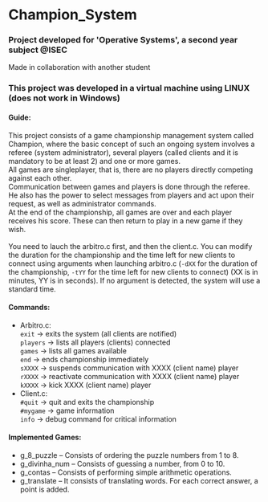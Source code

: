 # Champion_System

### Project developed for 'Operative Systems', a second year subject @ISEC

Made in collaboration with another student

### This project was developed in a virtual machine using LINUX (does not work in Windows)

#### Guide:

This project consists of a game championship management system called Champion, where the basic concept of such an ongoing system involves a referee (system administrator), several players (called clients and it is mandatory to be at least 2) and one or more games.<br/>All games are singleplayer, that is, there are no players directly competing against each other.<br/>Communication between games and players is done through the referee. He also has the power to select messages from players and act upon their request, as well as administrator commands.<br/>At the end of the championship, all games are over and each player receives his score. These can then return to play in a new game if they wish.<br/><br/>
You need to lauch the arbitro.c first, and then the client.c. You can modify the duration for the championship and the time left for new clients to connect using arguments when launching arbitro.c (```-dXX``` for the duration of the championship, ```-tYY``` for the time left for new clients to connect) (XX is in minutes, YY is in seconds). If no argument is detected, the system will use a standard time.

#### Commands:

* Arbitro.c:<br/>
```exit``` -> exits the system (all clients are notified)<br/>
```players``` -> lists all players (clients) connected<br/>
```games``` -> lists all games available<br/>
```end``` -> ends championship immediately<br/>
```sXXXX``` -> suspends communication with XXXX (client name) player<br/>
```rXXXX``` -> reactivate communication with XXXX (client name) player<br/>
```kXXXX``` -> kick XXXX (client name) player<br/>
* Client.c:<br/>
```#quit``` -> quit and exits the championship<br/>
```#mygame``` -> game information<br/>
```info``` -> debug command for critical information<br/>

#### Implemented Games:
* g_8_puzzle – Consists of ordering the puzzle numbers from 1 to 8.
* g_divinha_num – Consists of guessing a number, from 0 to 10.
* g_contas – Consists of performing simple arithmetic operations.
* g_translate – It consists of translating words.
For each correct answer, a point is added.
